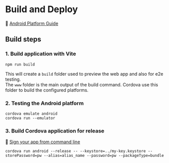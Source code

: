 # Build and Deploy

:link: [Android Platform Guide](https://cordova.apache.org/docs/en/dev/guide/platforms/android/index.html)

## Build steps

### 1. Build application with Vite

```shell
npm run build
```

This will create a `build` folder used to preview the web app and also for e2e testing.  
The `www` folder is the main output of the build command. Cordova use this folder to build the configured platforms.

### 2. Testing the Android platform

```shell
cordova emulate android
cordova run --emulator
```

### 3. Build Cordova application for release

:link: [Sign your app from command line](https://developer.android.com/studio/build/building-cmdline#sign_cmdline)

```shell
cordova run android --release -- --keystore=../my-key.keystore --storePassword=pw --alias=alias_name --password=pw --packageType=bundle
```
